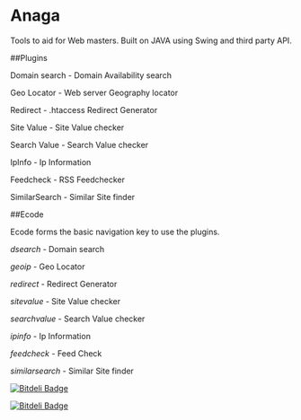 Anaga
=====

Tools to aid for Web masters. Built on JAVA using Swing and third party API.

##Plugins

Domain search - Domain Availability search

Geo Locator - Web server Geography locator

Redirect - .htaccess Redirect Generator

Site Value - Site Value checker

Search Value - Search Value checker

IpInfo - Ip Information

Feedcheck - RSS Feedchecker

SimilarSearch - Similar Site finder

##Ecode

Ecode forms the basic navigation key to use the plugins.

*dsearch* - Domain search

*geoip* - Geo Locator

*redirect* - Redirect Generator

*sitevalue* - Site Value checker

*searchvalue* - Search Value checker

*ipinfo* - Ip Information

*feedcheck* - Feed Check

*similarsearch* - Similar Site finder




[![Bitdeli Badge](https://d2weczhvl823v0.cloudfront.net/sgsshankar/anagha/trend.png)](https://bitdeli.com/free "Bitdeli Badge")



[![Bitdeli Badge](https://d2weczhvl823v0.cloudfront.net/sgsshankar/anagha/trend.png)](https://bitdeli.com/free "Bitdeli Badge")

